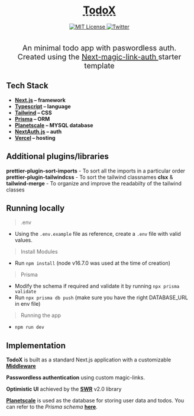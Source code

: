 <div align="center" >
  <h1 
    align="center"
    style="text-decoration:underline;text-decoration-style:dashed"
  >TodoX</h1>
  <a href="https://github.com/trpc/trpc/blob/main/LICENSE">
    <img alt="MIT License" src="https://img.shields.io/github/license/trpc/trpc" />
  </a>
  <a href="https://twitter.com/lohxt">
    <img alt="Twitter" src="https://img.shields.io/twitter/url.svg?label=%40lohxt&style=social&url=https%3A%2F%2Ftwitter.com%2Flohxt" />
  </a>
  <br />
  <br />
</div>

<p align="center" style="font-weight:400;font-size:20px;">
  An minimal todo app with paswordless auth.<br />Created using the <a href="https://github.com/trpc/trpc/blob/main/LICENSE">
    Next-magic-link-auth
  </a> starter template
</p>

## Tech Stack

- **[Next.js](https://nextjs.org/) – framework**
- **[Typescript](https://www.typescriptlang.org/) – language**
- **[Tailwind](https://tailwindcss.com/) – CSS**
- **[Prisma](https://prisma.io/) – ORM**
- **[Planetscale](https://railway.app/) – MYSQL database**
- **[NextAuth.js](https://next-auth.js.org/) – auth**
- **[Vercel](https://vercel.com/) – hosting**

## Additional plugins/libraries

**prettier-plugin-sort-imports** - To sort all the imports in a particular order
**prettier-plugin-tailwindcss** - To sort the tailwind classnames
**clsx** & **tailwind-merge** - To organize and improve the readabilty of the tailwind classes

## Running locally

> .env

- Using the `.env.example` file as reference, create a `.env` file with valid values.

> Install Modules

- Run `npm install`
  (node v16.7.0 was used at the time of creation)

> Prisma

- Modify the schema if required and validate it by running `npx prisma validate`
- Run `npx prisma db push`
  (make sure you have the right DATABASE_URL in env file)

> Running the app

- `npm run dev`

## Implementation

**TodoX** is built as a standard Next.js application with a customizable **[Middleware](https://nextjs.org/docs/advanced-features/middleware)**

**Passwordless authentication** using custom magic-links.

**Optimistic UI** achieved by the **[SWR](https://github.com/vercel/swr)** v2.0 library

**[Planetscale](https://www.planetscale.com/)** is used as the database for storing user data and todos. You can refer to the _Prisma schema_ **[here](/prisma/schema.prisma)**.
